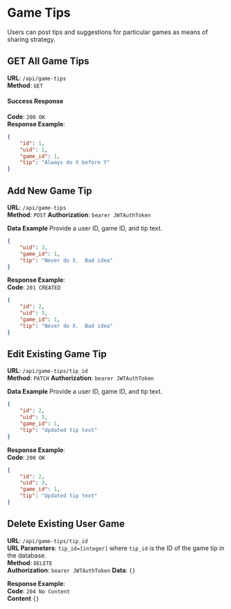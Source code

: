 # Game Tips

Users can post tips and suggestions for particular games as means of sharing strategy.

## GET All Game Tips
**URL**: `/api/game-tips`  
**Method**: `GET`

#### Success Response
**Code**: `200 OK`  
**Response Example**:  
```json
{
    "id": 1,
    "uid": 1,
    "game_id": 1,
    "tip": "Always do X before Y"
}
```

## Add New Game Tip

**URL**: `/api/game-tips`  
**Method**: `POST`
**Authorization**: `bearer JWTAuthToken`

**Data Example**
Provide a user ID, game ID, and tip text.

```json
{
    "uid": 3,
    "game_id": 1,
    "tip": "Never do X.  Bad idea"
}
```

**Response Example**:  
**Code**: `201 CREATED`

```json
{
    "id": 2,
    "uid": 3,
    "game_id": 1,
    "tip": "Never do X.  Bad idea"
}
```

## Edit Existing Game Tip

**URL**: `/api/game-tips/tip_id`  
**Method**: `PATCH`
**Authorization**: `bearer JWTAuthToken`

**Data Example**
Provide a user ID, game ID, and tip text.

```json
{
    "id": 2,
    "uid": 3,
    "game_id": 1,
    "tip": "Updated tip text"
}
```

**Response Example**:  
**Code**: `200 OK`

```json
{
    "id": 2,
    "uid": 3,
    "game_id": 1,
    "tip": "Updated tip text"
}
```

## Delete Existing User Game

**URL**: `/api/game-tips/tip_id`  
**URL Parameters**: `tip_id=[integer]` where `tip_id` is the ID of the game tip in the database.  
**Method**: `DELETE`  
**Authorization**: `bearer JWTAuthToken`
**Data**: `{}`

**Response Example**:  
**Code**: `204 No Content`  
**Content** `{}`

